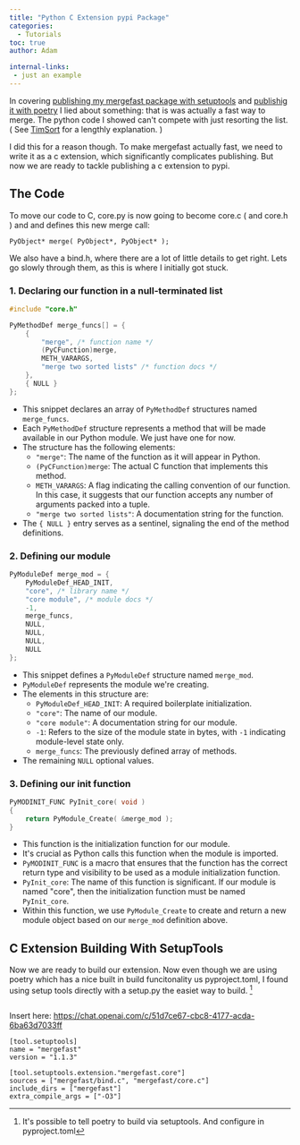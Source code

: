 ```yaml
---
title: "Python C Extension pypi Package"
categories:
  - Tutorials
toc: true
author: Adam

internal-links:
 - just an example
---
```


In covering [publishing my mergefast package with setuptools]() and [publishig it with poetry]() I lied about something: that is was actually a fast way to merge. The python code I showed can't compete with just resorting the list. ( See [TimSort]() for a lengthly explanation. )

I did this for a reason though. To make mergefast actually fast, we need to write it as a c extension, which significantly complicates publishing. But now we are ready to tackle publishing a c extension to pypi.

## The Code

To move our code to C, core.py is now going to become core.c ( and core.h ) and and defines this new merge call:

```
PyObject* merge( PyObject*, PyObject* );
```

We also have a bind.h, where there are a lot of little details to get right. Lets go slowly through them, as this is where I initially got stuck.


### 1. Declaring our function in a null-terminated list

```c
#include "core.h"

PyMethodDef merge_funcs[] = {
	{
		"merge", /* function name */
		(PyCFunction)merge,
		METH_VARARGS,
		"merge two sorted lists" /* function docs */
	},
	{ NULL }
};
```

- This snippet declares an array of `PyMethodDef` structures named `merge_funcs`.
- Each `PyMethodDef` structure represents a method that will be made available in our Python module. We just have one for now.
- The structure has the following elements:
  - `"merge"`: The name of the function as it will appear in Python.
  - `(PyCFunction)merge`: The actual C function that implements this method. 
  - `METH_VARARGS`: A flag indicating the calling convention of our function. In this case, it suggests that our function accepts any number of arguments packed into a tuple.
  - `"merge two sorted lists"`: A documentation string for the function.
- The `{ NULL }` entry serves as a sentinel, signaling the end of the method definitions.

### 2. Defining our module

```c
PyModuleDef merge_mod = {
	PyModuleDef_HEAD_INIT,
	"core", /* library name */
	"core module", /* module docs */
	-1,
	merge_funcs,
	NULL,
	NULL,
	NULL,
	NULL
};
```

- This snippet defines a `PyModuleDef` structure named `merge_mod`.
- `PyModuleDef` represents the module we're creating.
- The elements in this structure are:
  - `PyModuleDef_HEAD_INIT`: A required boilerplate initialization.
  - `"core"`: The name of our module.
  - `"core module"`: A documentation string for our module.
  - `-1`: Refers to the size of the module state in bytes, with `-1` indicating module-level state only.
  - `merge_funcs`: The previously defined array of methods.
- The remaining `NULL` optional values. 

### 3. Defining our init function

```c
PyMODINIT_FUNC PyInit_core( void )
{
	return PyModule_Create( &merge_mod );
}
```

- This function is the initialization function for our module.
- It's crucial as Python calls this function when the module is imported. 
- `PyMODINIT_FUNC` is a macro that ensures that the function has the correct return type and visibility to be used as a module initialization function.
- `PyInit_core`: The name of this function is significant. If our module is named "core", then the initialization function must be named `PyInit_core`.
- Within this function, we use `PyModule_Create` to create and return a new module object based on our `merge_mod` definition above.

## C Extension Building With SetupTools

Now we are ready to build our extension. Now even though we are using poetry which has a nice built in build funcitonality us pyproject.toml, I found using setup tools directly with a setup.py the easiet way to build. [^1]


```

```
Insert here:
https://chat.openai.com/c/51d7ce67-cbc8-4177-acda-6ba63d7033ff


[^1]: It's possible to tell poetry to build via setuptools. And configure in pyproject.toml

```
[tool.setuptools]
name = "mergefast"
version = "1.1.3"

[tool.setuptools.extension."mergefast.core"]
sources = ["mergefast/bind.c", "mergefast/core.c"]
include_dirs = ["mergefast"]
extra_compile_args = ["-O3"]
```
